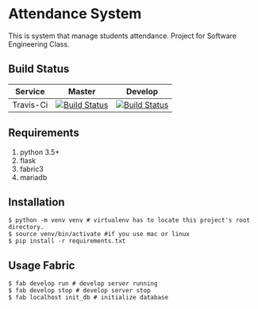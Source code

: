 Attendance System
====
This is system that manage students attendance. Project for Software Engineering Class.


Build Status
----
| Service | Master | Develop |
| ---- |----- |----|
| Travis-Ci | [![Build Status](https://travis-ci.org/Nansogong/Attendance-System.svg?branch=master)](https://travis-ci.org/Nansogong/Attendance-System) | [![Build Status](https://travis-ci.org/Nansogong/Attendance-System.svg?branch=develop)](https://travis-ci.org/Nansogong/Attendance-System)|


Requirements
----
1. python 3.5+
1. flask
1. fabric3
1. mariadb

Installation
----
	$ python -m venv venv # virtualenv has to locate this project's root directory.
	$ source venv/bin/activate #if you use mac or linux
	$ pip install -r requirements.txt

Usage Fabric
-----
    $ fab develop run # develop server running
    $ fab develop stop # develop server stop
    $ fab localhost init_db # initialize database

